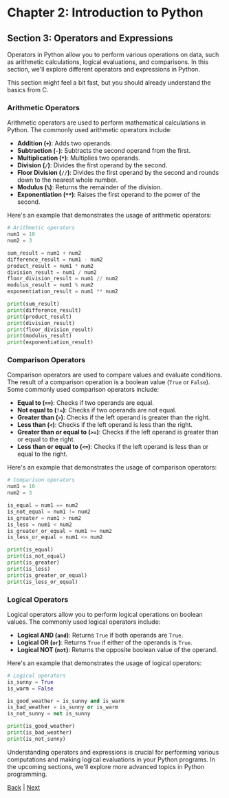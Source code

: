 # Chapter 2: Introduction to Python

## Section 3: Operators and Expressions

Operators in Python allow you to perform various operations on data, such as arithmetic calculations, logical evaluations, and comparisons. In this section, we'll explore different operators and expressions in Python.

This section might feel a bit fast, but you should already understand the basics from C.

### Arithmetic Operators

Arithmetic operators are used to perform mathematical calculations in Python. The commonly used arithmetic operators include:

- **Addition (`+`)**: Adds two operands.
- **Subtraction (`-`)**: Subtracts the second operand from the first.
- **Multiplication (`*`)**: Multiplies two operands.
- **Division (`/`)**: Divides the first operand by the second.
- **Floor Division (`//`)**: Divides the first operand by the second and rounds down to the nearest whole number.
- **Modulus (`%`)**: Returns the remainder of the division.
- **Exponentiation (`**`)**: Raises the first operand to the power of the second.

Here's an example that demonstrates the usage of arithmetic operators:

```python
# Arithmetic operators
num1 = 10
num2 = 3

sum_result = num1 + num2
difference_result = num1 - num2
product_result = num1 * num2
division_result = num1 / num2
floor_division_result = num1 // num2
modulus_result = num1 % num2
exponentiation_result = num1 ** num2

print(sum_result)
print(difference_result)
print(product_result)
print(division_result)
print(floor_division_result)
print(modulus_result)
print(exponentiation_result)
```

### Comparison Operators

Comparison operators are used to compare values and evaluate conditions. The result of a comparison operation is a boolean value (`True` or `False`). Some commonly used comparison operators include:

- **Equal to (`==`)**: Checks if two operands are equal.
- **Not equal to (`!=`)**: Checks if two operands are not equal.
- **Greater than (`>`)**: Checks if the left operand is greater than the right.
- **Less than (`<`)**: Checks if the left operand is less than the right.
- **Greater than or equal to (`>=`)**: Checks if the left operand is greater than or equal to the right.
- **Less than or equal to (`<=`)**: Checks if the left operand is less than or equal to the right.

Here's an example that demonstrates the usage of comparison operators:

```python
# Comparison operators
num1 = 10
num2 = 3

is_equal = num1 == num2
is_not_equal = num1 != num2
is_greater = num1 > num2
is_less = num1 < num2
is_greater_or_equal = num1 >= num2
is_less_or_equal = num1 <= num2

print(is_equal)
print(is_not_equal)
print(is_greater)
print(is_less)
print(is_greater_or_equal)
print(is_less_or_equal)
```

### Logical Operators

Logical operators allow you to perform logical operations on boolean values. The commonly used logical operators include:

- **Logical AND (`and`)**: Returns `True` if both operands are `True`.
- **Logical OR (`or`)**: Returns `True` if either of the operands is `True`.
- **Logical NOT (`not`)**: Returns the opposite boolean value of the operand.

Here's an example that demonstrates the usage of logical operators:

```python
# Logical operators
is_sunny = True
is_warm = False

is_good_weather = is_sunny and is_warm
is_bad_weather = is_sunny or is_warm
is_not_sunny = not is_sunny

print(is_good_weather)
print(is_bad_weather)
print(is_not_sunny)
```

Understanding operators and expressions is crucial for performing various computations and making logical evaluations in your Python programs. In the upcoming sections, we'll explore more advanced topics in Python programming.


[Back](../sec2/index.md) |
[Next](../sec4/index.md)